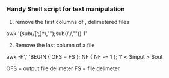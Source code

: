 ### Handy Shell script for text manipulation

1. remove the first columns of , delimetered files

awk '{sub(/[^,]*/,"");sub(/,/,"")} 1'

2. Remove the last column of a file

awk -F',' 'BEGIN { OFS = FS }; NF { NF -= 1 }; 1' < $input > $out

OFS = output file delimeter
FS =  file delimeter

